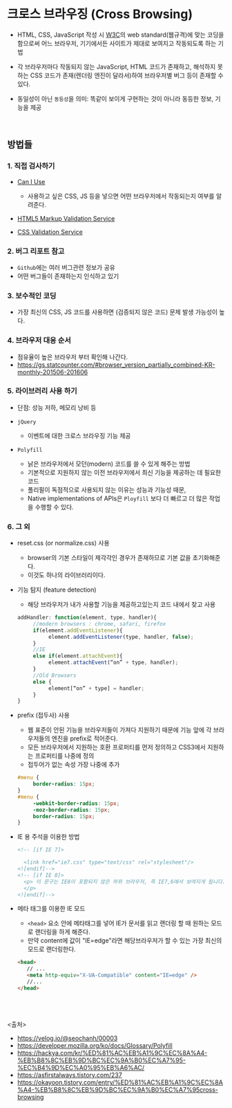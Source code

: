 # 크로스 브라우징 (Cross Browsing)

- HTML, CSS, JavaScript 작성 시 [W3C](https://www.w3.org/)의 web standard(웹규격)에 맞는 코딩을 함으로써 어느 브라우저, 기기에서든 사이트가 제대로 보여지고 작동되도록 하는 기법

- 각 브라우저마다 작동되지 않는 JavaScript, HTML 코드가 존재하고, 해석하지 못하는 CSS 코드가 존재(렌더링 엔진이 달라서)하여 브라우저별 버그 등이 존재할 수 있다.

- 동일성이 아닌 `동등성`을 의미: 똑같이 보이게 구현하는 것이 아니라 동등한 정보, 기능을 제공
<br>

## 방법들

### 1. 직접 검사하기

- [Can I Use](https://caniuse.com/)
  - 사용하고 싶은 CSS, JS 등을 넣으면 어떤 브라우저에서 작동되는지 여부를 알려준다.

- [HTML5 Markup Validation Service](http://validator.w3.org/)

- [CSS Validation Service](https://jigsaw.w3.org/css-validator/)

### 2. 버그 리포트 참고

- `Github`에는 여러 버그관련 정보가 공유
- 어떤 버그들이 존재하는지 인식하고 있기

### 3. 보수적인 코딩

- 가장 최신의 CSS, JS 코드를 사용하면 (검증되지 않은 코드) 문제 발생 가능성이 높다.

### 4. 브라우저 대응 순서

- 점유율이 높은 브라우저 부터 확인해 나간다.
- <https://gs.statcounter.com/#browser_version_partially_combined-KR-monthly-201506-201606>

### 5. 라이브러리 사용 하기

- 단점: 성능 저하, 메모리 낭비 등

- `jQuery`
  - 이벤트에 대한 크로스 브라우징 기능 제공
  
- `Polyfill`
  - 낡은 브라우저에서 모던(modern) 코드를 쓸 수 있게 해주는 방법
  - 기본적으로 지원하지 않는 이전 브라우저에서 최신 기능을 제공하는 데 필요한 코드
  - 폴리필이 독점적으로 사용되지 않는 이유는 성능과 기능성 때문,
  - Native implementations of APIs은 `Ployfill` 보다 더 빠르고 더 많은 작업을 수행할 수 있다.

### 6. 그 외

- reset.css (or normalize.css) 사용
  - browser의 기본 스타일이 제각각인 경우가 존재하므로 기본 값을 초기화해준다.
  - 이것도 하나의 라이브러리이다.

- 기능 탐지 (feature detection)
  - 해당 브라우저가 내가 사용할 기능을 제공하고있는지 코드 내에서 찾고 사용

  ```js
  addHandler: function(element, type, handler){
       //modern browsers : chrome, safari, firefox
       if(element.addEventListener){
            element.addEventListener(type, handler, false);
       }
       //IE
       else if(element.attachEvent){
            element.attachEvent(“on” + type, handler);
       }
       //Old Browsers
       else {
            element[“on” + type] = handler;
       }
  }
  ```

- prefix (접두사) 사용
  - 웹 표준이 안된 기능을 브라우저들이 가져다 지원하기 때문에 기능 앞에 각 브라우저들의 엔진을 prefix로 적어준다.
  - 모든 브라우저에서 지원하는 호환 프로퍼티를 먼저 정의하고 CSS3에서 지원하는 프로퍼티를 나중에 정의
  - 접두어가 없는 속성 가장 나중에 추가

  ```css
  #menu {
       border-radius: 15px;
  }
  #menu {
       -webkit-border-radius: 15px;
       -moz-border-radius: 15px;
       border-radius: 15px;
  }

  ```

- IE 용 주석을 이용한 방법

  ```html
  <!-- [if IE 7]> 

    <link href="ie7.css" type="text/css" rel="stylesheet"/> 
  <![endif]-->
  <!-- [if IE 8]>
    <p> 이 문구는 IE8이 포함되지 않은 하위 브라우저, 즉 IE7,6에서 보여지게 됩니다.
    </p> 
  <![endif]-->
  ```

- 메타 태그를 이용한 IE 모드
  - `<head>` 요소 안에 메타태그를 넣어 IE가 문서를 읽고 랜더링 할 때 원하는 모드로 랜더링을 하게 해준다.
  - 만약 content에 값이 "IE=edge"라면 해당브라우저가 할 수 있는 가장 최신의 모드로 랜더링한다.
  
  ```html
  <head> 
     // ...
     <meta http-equiv="X-UA-Compatible" content="IE=edge" /> 
     //... 
  </head>
  ```

<br><br><br>
<출처>

- <https://velog.io/@seochanh/00003>
- <https://developer.mozilla.org/ko/docs/Glossary/Polyfill>
- <https://hackya.com/kr/%ED%81%AC%EB%A1%9C%EC%8A%A4-%EB%B8%8C%EB%9D%BC%EC%9A%B0%EC%A7%95-%EC%B4%9D%EC%A0%95%EB%A6%AC/>
- <https://asfirstalways.tistory.com/237>
- <https://okayoon.tistory.com/entry/%ED%81%AC%EB%A1%9C%EC%8A%A4-%EB%B8%8C%EB%9D%BC%EC%9A%B0%EC%A7%95cross-browsing>
